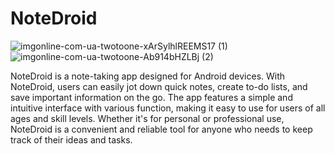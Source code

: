 # NoteDroid


![imgonline-com-ua-twotoone-xArSylhlREEMS17 (1)](https://user-images.githubusercontent.com/91668590/232206920-8be72f33-dde7-4c1f-83d5-aebafbafa502.jpg)                                                                       ![imgonline-com-ua-twotoone-Ab914bHZLBj (2)](https://user-images.githubusercontent.com/91668590/232206930-279f7522-49b0-45b1-acfa-a9fdf8b40562.jpg)


NoteDroid is a note-taking app designed for Android devices. With NoteDroid, users can easily jot down quick notes, create to-do lists, and save important information on the go.
The app features a simple and intuitive interface with various function, making it easy to use for users of all ages and skill levels.
Whether it's for personal or professional use, NoteDroid is a convenient and reliable tool for anyone who needs to keep track of their ideas and tasks.

